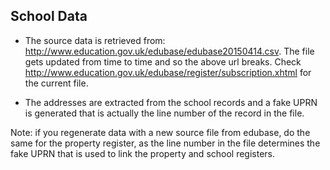 School Data
-------------

* The source data is retrieved from: http://www.education.gov.uk/edubase/edubase20150414.csv. The file gets updated from time to time and so the above url breaks. Check http://www.education.gov.uk/edubase/register/subscription.xhtml for the current file.

* The addresses are extracted from the school records and a fake UPRN is generated that is actually the line number of the record in the file.


Note: if you regenerate data with a new source file from edubase, do the same for the property register, as the line number in the file determines the fake UPRN that is used to link the property and school registers.
